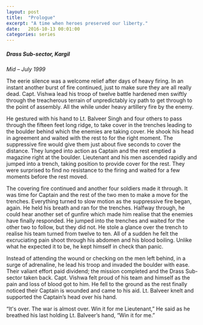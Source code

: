 ```yaml
---
layout: post
title:  "Prologue"
excerpt: "A time when heroes preserved our liberty."
date:   2016-10-13 00:01:00
categories: series
---
```

##### Drass Sub-sector, Kargil
*Mid – July 1999*

The eerie silence was a welcome relief after days of heavy firing. In an instant another burst of fire continued, just to make sure they are all really dead. Capt. Vishwa lead his troop of twelve battle hardened men swiftly through the treacherous terrain of unpredictably icy path to get through to the point of assembly. All the while under heavy artillery fire by the enemy.

He gestured with his hand to Lt. Balveer Singh and four others to pass through the fifteen feet long ridge, to take cover in the trenches leading to the boulder behind which the enemies are taking cover. He shook his head in agreement and waited with the rest to for the right moment. The suppressive fire would give them just about five seconds to cover the distance. They lunged into action as Captain and the rest emptied a magazine right at the boulder. Lieutenant and his men ascended rapidly and jumped into a trench, taking position to provide cover for the rest. They were surprised to find no resistance to the firing and waited for a few moments before the rest moved.

The covering fire continued and another four soldiers made it through. It was time for Captain and the rest of the two men to make a move for the trenches. Everything turned to slow motion as the suppressive fire began, again. He held his breath and ran for the trenches. Halfway through, he could hear another set of gunfire which made him realise that the enemies have finally responded. He jumped into the trenches and waited for the other two to follow, but they did not. He stole a glance over the trench to realise his team turned from twelve to ten. All of a sudden he felt the excruciating pain shoot through his abdomen and his blood boiling. Unlike what he expected it to be, he kept himself in check than panic.

Instead of attending the wound or checking on the men left behind, in a surge of adrenaline, he lead his troop and invaded the boulder with ease. Their valiant effort paid dividend; the mission completed and the Drass Sub-sector taken back. Capt. Vishwa felt proud of his team and himself as the pain and loss of blood got to him. He fell to the ground as the rest finally noticed their Captain is wounded and came to his aid. Lt. Balveer knelt and supported the Captain’s head over his hand.

“It's over. The war is almost over. Win it for me Lieutenant,” He said as he breathed his last holding Lt. Balveer’s hand, “Win it for me.”